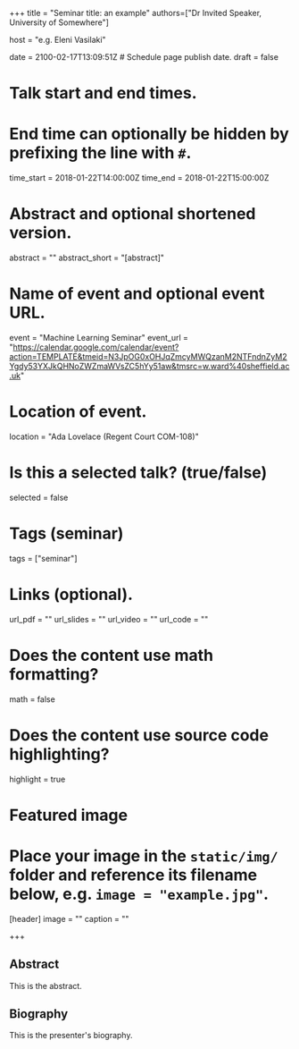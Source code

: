 +++
title = "Seminar title: an example"
authors=["Dr Invited Speaker, University of Somewhere"]

host = "e.g. Eleni Vasilaki"

date = 2100-02-17T13:09:51Z  # Schedule page publish date.
draft = false

# Talk start and end times.
#   End time can optionally be hidden by prefixing the line with `#`.
time_start = 2018-01-22T14:00:00Z
time_end = 2018-01-22T15:00:00Z

# Abstract and optional shortened version.
abstract = ""
abstract_short = "[abstract]"

# Name of event and optional event URL.
event = "Machine Learning Seminar"
event_url = "https://calendar.google.com/calendar/event?action=TEMPLATE&tmeid=N3JpOG0xOHJqZmcyMWQzanM2NTFndnZyM2Ygdy53YXJkQHNoZWZmaWVsZC5hYy51aw&tmsrc=w.ward%40sheffield.ac.uk"

# Location of event.
location = "Ada Lovelace (Regent Court COM-108)"

# Is this a selected talk? (true/false)
selected = false

# Tags (seminar)
tags = ["seminar"]

# Links (optional).
url_pdf = ""
url_slides = ""
url_video = ""
url_code = ""

# Does the content use math formatting?
math = false

# Does the content use source code highlighting?
highlight = true

# Featured image
# Place your image in the `static/img/` folder and reference its filename below, e.g. `image = "example.jpg"`.
[header]
image = ""
caption = ""

+++

## Abstract
This is the abstract.

## Biography
This is the presenter's biography.
